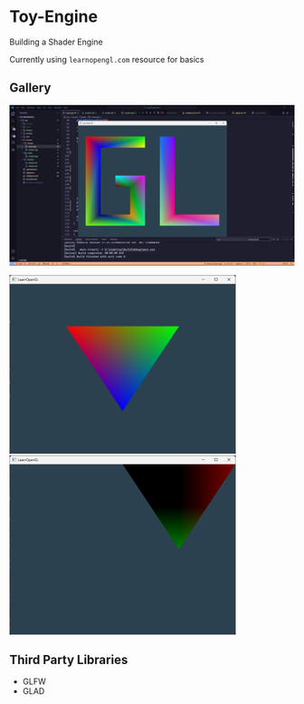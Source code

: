 # Toy-Engine
Building a Shader Engine

Currently using `learnopengl.com` resource for basics

## Gallery
![OpenGL](Images/gl.png)

<img src="Images/exercise00.png" title="ExerciseA" width="400"><img src="Images/exercise01.png" title="ExerciseB" width="400">

## Third Party Libraries
- GLFW
- GLAD
